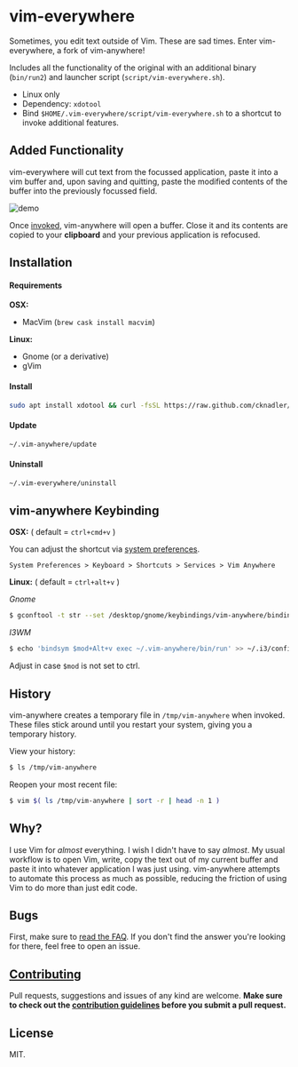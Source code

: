 # vim-everywhere

Sometimes, you edit text outside of Vim. These are sad times. Enter vim-everywhere, a fork of vim-anywhere!

Includes all the functionality of the original with an additional binary (`bin/run2`) and launcher script (`script/vim-everywhere.sh`).

- Linux only
- Dependency: `xdotool`
- Bind `$HOME/.vim-everywhere/script/vim-everywhere.sh` to a shortcut to invoke additional features.

## Added Functionality

vim-everywhere will cut text from the focussed application, paste it into a vim buffer and, upon saving and quitting, paste the modified contents of the buffer into the previously focussed field.

![demo](assets/demo.gif)

Once [invoked](#keybinding), vim-anywhere will open a buffer. Close it and its contents are copied to your __clipboard__ and your previous application is
refocused.

## Installation

#### Requirements

__OSX:__

- MacVim (`brew cask install macvim`)

__Linux:__

- Gnome (or a derivative)
- gVim

#### Install

```bash
sudo apt install xdotool && curl -fsSL https://raw.github.com/cknadler/vim-anywhere/master/install | bash
```

#### Update

```bash
~/.vim-anywhere/update
```

#### Uninstall

```bash
~/.vim-everywhere/uninstall
```

## vim-anywhere Keybinding

__OSX:__ ( default = `ctrl+cmd+v` )

You can adjust the shortcut via [system preferences](assets/shortcut.png).

```
System Preferences > Keyboard > Shortcuts > Services > Vim Anywhere
```

__Linux:__ ( default = `ctrl+alt+v` )

*Gnome*
```bash
$ gconftool -t str --set /desktop/gnome/keybindings/vim-anywhere/binding <custom binding>
```

*I3WM*

```bash
$ echo 'bindsym $mod+Alt+v exec ~/.vim-anywhere/bin/run' >> ~/.i3/config # remember to reload your config after
```
Adjust in case `$mod` is not set to ctrl.

## History

vim-anywhere creates a temporary file in `/tmp/vim-anywhere` when invoked. These
files stick around until you restart your system, giving you a temporary
history.

View your history:

```bash
$ ls /tmp/vim-anywhere
```

Reopen your most recent file:

```bash
$ vim $( ls /tmp/vim-anywhere | sort -r | head -n 1 )
```

## Why?

I use Vim for _almost_ everything. I wish I didn't have to say _almost_. My
usual workflow is to open Vim, write, copy the text out of my current buffer
and paste it into whatever application I was just using. vim-anywhere attempts
to automate this process as much as possible, reducing the friction of using
Vim to do more than just edit code.

## Bugs

First, make sure to [read the FAQ](FAQ.md). If you don't find the answer you're
looking for there, feel free to open an issue.

## [Contributing](CONTRIBUTING.md)

Pull requests, suggestions and issues of any kind are welcome. **Make sure
to check out the [contribution guidelines](CONTRIBUTING.md) before you submit a
pull request.**

## License

MIT.
